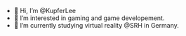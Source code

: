 - 👋 Hi, I’m @KupferLee
- 👀 I’m interested in gaming and game developement.
- 🌱 I’m currently studying virtual reality @SRH in Germany.

<!---
KupferLee/KupferLee is a ✨ special ✨ repository because its `README.md` (this file) appears on your GitHub profile.
You can click the Preview link to take a look at your changes.
--->
